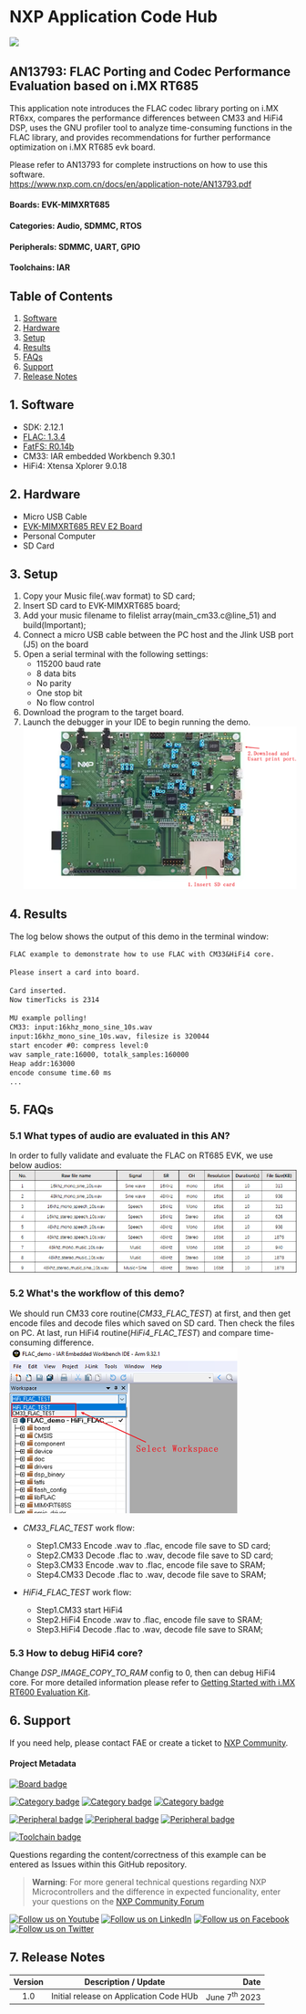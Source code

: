 # NXP Application Code Hub
[<img src="https://mcuxpresso.nxp.com/static/icon/nxp-logo-color.svg" width="100"/>](https://www.nxp.com)

##  AN13793: FLAC Porting and Codec Performance Evaluation based on i.MX RT685
This application note introduces the FLAC codec library porting on i.MX RT6xx, compares the performance differences between CM33 and HiFi4 DSP, uses the GNU profiler tool to analyze time-consuming functions in the FLAC library, and provides recommendations for further performance optimization on i.MX RT685 evk board.

Please refer to AN13793 for complete instructions on how to use this software.  
https://www.nxp.com.cn/docs/en/application-note/AN13793.pdf


#### Boards: EVK-MIMXRT685
#### Categories: Audio, SDMMC, RTOS
#### Peripherals: SDMMC, UART, GPIO
#### Toolchains: IAR

## Table of Contents
1. [Software](#step1)
2. [Hardware](#step2)
3. [Setup](#step3)
4. [Results](#step4)
5. [FAQs](#step5) 
6. [Support](#step6)
7. [Release Notes](#step7)

## 1. Software<a name="step1"></a>
- SDK: 2.12.1
- [FLAC: 1.3.4](https://xiph.org/flac/)
- [FatFS: R0.14b](http://elm-chan.org/fsw/ff/00index_e.html)
- CM33: IAR embedded Workbench  9.30.1
- HiFi4: Xtensa Xplorer 9.0.18
  


## 2. Hardware<a name="step2"></a>
- Micro USB Cable
- [EVK-MIMXRT685 REV E2 Board](https://www.nxp.com/design/development-boards/i-mx-evaluation-and-development-boards/i-mx-rt600-evaluation-kit:MIMXRT685-EVK)
- Personal Computer
- SD Card

## 3. Setup<a name="step3"></a>
1.  Copy your Music file(.wav format) to SD card;
2.  Insert SD card to EVK-MIMXRT685 board;
3.  Add your music filename to filelist array(main_cm33.c@line_51) and build(Important);
4.  Connect a micro USB cable between the PC host and the Jlink USB port (J5) on the board
5.  Open a serial terminal with the following settings:
    - 115200 baud rate
    - 8 data bits
    - No parity
    - One stop bit
    - No flow control
6.  Download the program to the target board.
7.  Launch the debugger in your IDE to begin running the demo.  
![picture](images/RT685_EVK.png)

## 4. Results<a name="step4"></a>
The log below shows the output of this demo in the terminal window:
```
FLAC example to demonstrate how to use FLAC with CM33&HiFi4 core.

Please insert a card into board.

Card inserted.
Now timerTicks is 2314

MU example polling!
CM33: input:16khz_mono_sine_10s.wav
input:16khz_mono_sine_10s.wav, filesize is 320044
start encoder #0: compress level:0
wav sample_rate:16000, totalk_samples:160000
Heap addr:163000
encode consume time.60 ms
...
```
## 5. FAQs<a name="step5"></a>
### 5.1 What types of audio are evaluated in this AN?
In order to fully validate and evaluate the FLAC on RT685 EVK, we use below audios:  
![picture](images/an_used_music_list.png)

### 5.2 What's the workflow of this demo?
We should run CM33 core routine(*CM33_FLAC_TEST*) at first, and then get encode files and decode files which saved on SD card. Then check the files on PC. At last, run HiFi4 routine(*HiFi4_FLAC_TEST*) and compare time-consuming difference.  
![picture](images/select_proj.png)

 - *CM33_FLAC_TEST* work flow:
    - Step1.CM33 Encode .wav to .flac, encode file save to SD card;
    - Step2.CM33 Decode .flac to .wav, decode file save to SD card;
    - Step3.CM33 Encode .wav to .flac, encode file save to SRAM;
    - Step4.CM33 Decode .flac to .wav, decode file save to SRAM;


 - *HiFi4_FLAC_TEST* work flow:
    - Step1.CM33 start HiFi4
    - Step2.HiFi4 Encode .wav to .flac, encode file save to SRAM;
    - Step3.HiFi4 Decode .flac to .wav, decode file save to SRAM;

### 5.3 How to debug HiFi4 core?
Change *DSP_IMAGE_COPY_TO_RAM* config to 0, then can debug HiFi4 core. For more detailed information please refer to [Getting Started with i.MX RT600 Evaluation Kit](https://www.nxp.com/document/guide/getting-started-with-i-mx-rt600-evaluation-kit:GS-MIMXRT685-EVK).

## 6. Support<a name="step6"></a>
If you need help, please contact FAE or create a ticket to [NXP Community](https://community.nxp.com/).

#### Project Metadata
<!----- Boards ----->
[![Board badge](https://img.shields.io/badge/Board-EVK&ndash;MIMXRT685-blue)](https://github.com/search?q=org%3Anxp-appcodehub+EVK-MIMXRT685+in%3Areadme&type=Repositories)

<!----- Categories ----->
[![Category badge](https://img.shields.io/badge/Category-AUDIO-yellowgreen)](https://github.com/search?q=org%3Anxp-appcodehub+audio+in%3Areadme&type=Repositories) [![Category badge](https://img.shields.io/badge/Category-SDMMC-yellowgreen)](https://github.com/search?q=org%3Anxp-appcodehub+sdmmc+in%3Areadme&type=Repositories) [![Category badge](https://img.shields.io/badge/Category-RTOS-yellowgreen)](https://github.com/search?q=org%3Anxp-appcodehub+rtos+in%3Areadme&type=Repositories)

<!----- Peripherals ----->
[![Peripheral badge](https://img.shields.io/badge/Peripheral-SDMMC-yellow)](https://github.com/search?q=org%3Anxp-appcodehub+sdmmc+in%3Areadme&type=Repositories) [![Peripheral badge](https://img.shields.io/badge/Peripheral-UART-yellow)](https://github.com/search?q=org%3Anxp-appcodehub+uart+in%3Areadme&type=Repositories) [![Peripheral badge](https://img.shields.io/badge/Peripheral-GPIO-yellow)](https://github.com/search?q=org%3Anxp-appcodehub+gpio+in%3Areadme&type=Repositories)

<!----- Toolchains ----->
[![Toolchain badge](https://img.shields.io/badge/Toolchain-IAR-orange)](https://github.com/search?q=org%3Anxp-appcodehub+iar+in%3Areadme&type=Repositories)

Questions regarding the content/correctness of this example can be entered as Issues within this GitHub repository.

>**Warning**: For more general technical questions regarding NXP Microcontrollers and the difference in expected funcionality, enter your questions on the [NXP Community Forum](https://community.nxp.com/)

[![Follow us on Youtube](https://img.shields.io/badge/Youtube-Follow%20us%20on%20Youtube-red.svg)](https://www.youtube.com/@NXP_Semiconductors)
[![Follow us on LinkedIn](https://img.shields.io/badge/LinkedIn-Follow%20us%20on%20LinkedIn-blue.svg)](https://www.linkedin.com/company/nxp-semiconductors)
[![Follow us on Facebook](https://img.shields.io/badge/Facebook-Follow%20us%20on%20Facebook-blue.svg)](https://www.facebook.com/nxpsemi/)
[![Follow us on Twitter](https://img.shields.io/badge/Twitter-Follow%20us%20on%20Twitter-white.svg)](https://twitter.com/NXP)

## 7. Release Notes<a name="step7"></a>
| Version | Description / Update                           | Date                        |
|:-------:|------------------------------------------------|----------------------------:|
| 1.0     | Initial release on Application Code HUb        | June 7<sup>th</sup> 2023 |

